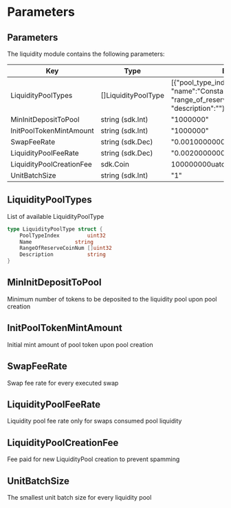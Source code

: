 <!--
order: 8
-->

# Parameters

## Parameters

The liquidity module contains the following parameters:

|Key                                 |Type                |Example                                                                                                                                             |
|------------------------------------|--------------------|----------------------------------------------------------------------------------------------------------------|
|LiquidityPoolTypes                  |[]LiquidityPoolType |[{"pool_type_index":0,</br>"name":"ConstantProductLiquidityPool",</br>"range_of_reserve_coin_num":[2,2],</br>"description":""}]|
|MinInitDepositToPool                |string (sdk.Int)    |"1000000"|
|InitPoolTokenMintAmount             |string (sdk.Int)    |"1000000"|
|SwapFeeRate                         |string (sdk.Dec)    |"0.001000000000000000"|
|LiquidityPoolFeeRate                |string (sdk.Dec)    |"0.002000000000000000"|
|LiquidityPoolCreationFee            |sdk.Coin            |100000000uatom|
|UnitBatchSize  	             |string (sdk.Int)    |"1"|

## LiquidityPoolTypes

List of available LiquidityPoolType

```go
type LiquidityPoolType struct {
	PoolTypeIndex         uint32
	Name		      string
	RangeOfReserveCoinNum []uint32
	Description           string
}
```

## MinInitDepositToPool

Minimum number of tokens to be deposited to the liquidity pool upon pool creation

## InitPoolTokenMintAmount

Initial mint amount of pool token upon pool creation

## SwapFeeRate

Swap fee rate for every executed swap

## LiquidityPoolFeeRate

Liquidity pool fee rate only for swaps consumed pool liquidity

## LiquidityPoolCreationFee

Fee paid for new LiquidityPool creation to prevent spamming

## UnitBatchSize

The smallest unit batch size for every liquidity pool
